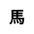 ---
title: 馬
layout: dream_interpretation/kind_single
description: 解夢 - 動物 - 馬.
js: []
css: ["css/luck/dream_interpretation/dream_interpretation.css"]
---